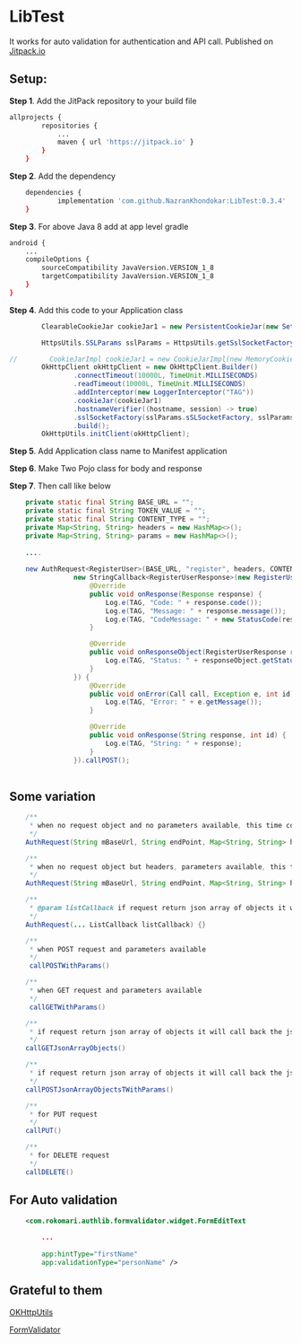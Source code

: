 # LibTest

It works for auto validation for authentication and API call. Published on [Jitpack.io](https://jitpack.io/#NazranKhondokar/LibTest)

## Setup:
**Step 1**. Add the JitPack repository to your build file

```sh
allprojects {
		repositories {
			...
			maven { url 'https://jitpack.io' }
		}
	}
```
**Step 2**. Add the dependency

```sh
	dependencies {
	        implementation 'com.github.NazranKhondokar:LibTest:0.3.4'
	}
```
**Step 3**. For above Java 8 add at app level gradle

```sh
android {
    ...
    compileOptions {
        sourceCompatibility JavaVersion.VERSION_1_8
        targetCompatibility JavaVersion.VERSION_1_8
    }
}
```
**Step 4**. Add this code to your Application class

```java
        ClearableCookieJar cookieJar1 = new PersistentCookieJar(new SetCookieCache(), new SharedPrefsCookiePersistor(getApplicationContext()));

        HttpsUtils.SSLParams sslParams = HttpsUtils.getSslSocketFactory(null, null, null);

//        CookieJarImpl cookieJar1 = new CookieJarImpl(new MemoryCookieStore());
        OkHttpClient okHttpClient = new OkHttpClient.Builder()
                .connectTimeout(10000L, TimeUnit.MILLISECONDS)
                .readTimeout(10000L, TimeUnit.MILLISECONDS)
                .addInterceptor(new LoggerInterceptor("TAG"))
                .cookieJar(cookieJar1)
                .hostnameVerifier((hostname, session) -> true)
                .sslSocketFactory(sslParams.sSLSocketFactory, sslParams.trustManager)
                .build();
        OkHttpUtils.initClient(okHttpClient);
```
**Step 5**. Add Application class name to Manifest application

**Step 6**. Make Two Pojo class for body and response

**Step 7**. Then call like below

```java
    private static final String BASE_URL = "";
    private static final String TOKEN_VALUE = "";
    private static final String CONTENT_TYPE = "";
    private Map<String, String> headers = new HashMap<>();
    private Map<String, String> params = new HashMap<>();
    
    ....
    
    new AuthRequest<RegisterUser>(BASE_URL, "register", headers, CONTENT_TYPE, registerUser,
                new StringCallback<RegisterUserResponse>(new RegisterUserResponse(), new ResponseListener<RegisterUserResponse>() {
                    @Override
                    public void onResponse(Response response) {
                        Log.e(TAG, "Code: " + response.code());
                        Log.e(TAG, "Message: " + response.message());
                        Log.e(TAG, "CodeMessage: " + new StatusCode(response.code()).checkStatusCode());
                    }

                    @Override
                    public void onResponseObject(RegisterUserResponse responseObject) {
                        Log.e(TAG, "Status: " + responseObject.getStatus());
                    }
                }) {
                    @Override
                    public void onError(Call call, Exception e, int id) {
                        Log.e(TAG, "Error: " + e.getMessage());
                    }

                    @Override
                    public void onResponse(String response, int id) {
                        Log.e(TAG, "String: " + response);
                    }
                }).callPOST();
    
```

## Some variation

```java
    /**
     * when no request object and no parameters available, this time content type add to header
     */
    AuthRequest(String mBaseUrl, String endPoint, Map<String, String> headers, StringCallback stringCallback) {}
```

```java
    /**
     * when no request object but headers, parameters available, this time content type add to header
     */
    AuthRequest(String mBaseUrl, String endPoint, Map<String, String> headers, Map<String, String> params, StringCallback stringCallback) {}
```

```java
    /**
     * @param listCallback if request return json array of objects it will call back the json array object lists
     */
    AuthRequest(... ListCallback listCallback) {}
```

```java
    /**
     * when POST request and parameters available
     */
     callPOSTWithParams()
```

```java
    /**
     * when GET request and parameters available
     */
     callGETWithParams()
```

```java
    /**
     * if request return json array of objects it will call back the json array object lists
     */
    callGETJsonArrayObjects()
```

```java
    /**
     * if request return json array of objects it will call back the json array object lists, POST request with params
     */
    callPOSTJsonArrayObjectsTWithParams()
```

```java
    /**
     * for PUT request
     */
    callPUT()
```

```java
    /**
     * for DELETE request
     */
    callDELETE()
```

## For Auto validation

```xml
    <com.rokomari.authlib.formvalidator.widget.FormEditText
    
        ...
        
        app:hintType="firstName"
        app:validationType="personName" />
```
## Grateful to them

[OKHttpUtils](https://github.com/hongyangAndroid/okhttputils)

[FormValidator](https://github.com/ShabanKamell/FormValidator)

